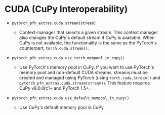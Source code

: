 # CUDA (CuPy Interoperability)

* `pytorch_pfn_extras.cuda.stream(stream)`
    * Context-manager that selects a given stream.
      This context manager also changes the CuPy's default stream if CuPy is available. When CuPy is not available, the functionality is the same as the PyTorch's counterpart, `torch.cuda.stream()`.

* `pytorch_pfn_extras.cuda.use_torch_mempool_in_cupy()`
    * Use PyTorch's memory pool in CuPy.
      If you want to use PyTorch's memory pool and non-default CUDA streams, streams must be created and managed using PyTorch (using `torch.cuda.Stream()` and `pytorch_pfn_extras.cuda.stream(stream)`).
      This feature requires CuPy v8.0.0rc1+ and PyTorch 1.5+.

* `pytorch_pfn_extras.cuda.use_default_mempool_in_cupy()`
    * Use CuPy's default memory pool in CuPy.
